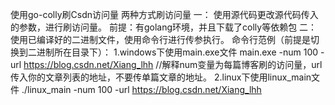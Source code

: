 使用go-colly刷Csdn访问量
两种方式刷访问量
一：
    使用源代码更改源代码传入的参数，进行刷访问量。
    前提：有golang环境，并且下载了colly等依赖包
二：
    使用已编译好的二进制文件，使用命令行进行传参执行。
    命令行范例（前提是切换到二进制所在目录下）：
        1.windows下使用main.exe文件 main.exe -num 100 -url https://blog.csdn.net/Xiang_lhh
        //解释num变量为每篇博客刷的访问量，url传入你的文章列表的地址，不要传单篇文章的地址。
        2.linux下使用linux_main文件 ./linux_main -num 100 -url https://blog.csdn.net/Xiang_lhh
